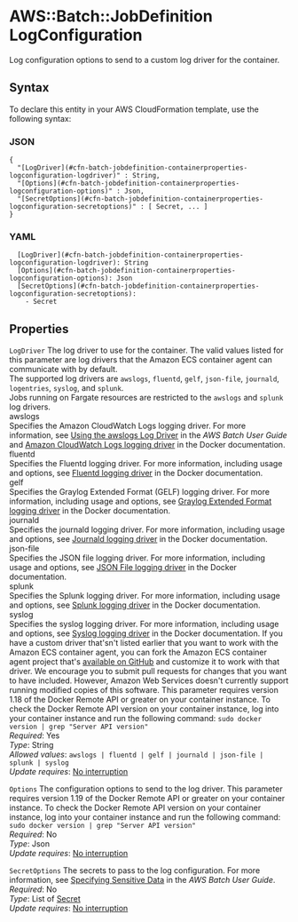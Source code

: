 # AWS::Batch::JobDefinition LogConfiguration<a name="aws-properties-batch-jobdefinition-containerproperties-logconfiguration"></a>

Log configuration options to send to a custom log driver for the container\.

## Syntax<a name="aws-properties-batch-jobdefinition-containerproperties-logconfiguration-syntax"></a>

To declare this entity in your AWS CloudFormation template, use the following syntax:

### JSON<a name="aws-properties-batch-jobdefinition-containerproperties-logconfiguration-syntax.json"></a>

```
{
  "[LogDriver](#cfn-batch-jobdefinition-containerproperties-logconfiguration-logdriver)" : String,
  "[Options](#cfn-batch-jobdefinition-containerproperties-logconfiguration-options)" : Json,
  "[SecretOptions](#cfn-batch-jobdefinition-containerproperties-logconfiguration-secretoptions)" : [ Secret, ... ]
}
```

### YAML<a name="aws-properties-batch-jobdefinition-containerproperties-logconfiguration-syntax.yaml"></a>

```
  [LogDriver](#cfn-batch-jobdefinition-containerproperties-logconfiguration-logdriver): String
  [Options](#cfn-batch-jobdefinition-containerproperties-logconfiguration-options): Json
  [SecretOptions](#cfn-batch-jobdefinition-containerproperties-logconfiguration-secretoptions): 
    - Secret
```

## Properties<a name="aws-properties-batch-jobdefinition-containerproperties-logconfiguration-properties"></a>

`LogDriver`  <a name="cfn-batch-jobdefinition-containerproperties-logconfiguration-logdriver"></a>
The log driver to use for the container\. The valid values listed for this parameter are log drivers that the Amazon ECS container agent can communicate with by default\.  
The supported log drivers are `awslogs`, `fluentd`, `gelf`, `json-file`, `journald`, `logentries`, `syslog`, and `splunk`\.  
Jobs running on Fargate resources are restricted to the `awslogs` and `splunk` log drivers\.  
awslogs  
Specifies the Amazon CloudWatch Logs logging driver\. For more information, see [Using the awslogs Log Driver](https://docs.aws.amazon.com/batch/latest/userguide/using_awslogs.html) in the *AWS Batch User Guide* and [Amazon CloudWatch Logs logging driver](https://docs.docker.com/config/containers/logging/awslogs/) in the Docker documentation\.  
fluentd  
Specifies the Fluentd logging driver\. For more information, including usage and options, see [Fluentd logging driver](https://docs.docker.com/config/containers/logging/fluentd/) in the Docker documentation\.  
gelf  
Specifies the Graylog Extended Format \(GELF\) logging driver\. For more information, including usage and options, see [Graylog Extended Format logging driver](https://docs.docker.com/config/containers/logging/gelf/) in the Docker documentation\.  
journald  
Specifies the journald logging driver\. For more information, including usage and options, see [Journald logging driver](https://docs.docker.com/config/containers/logging/journald/) in the Docker documentation\.  
json\-file  
Specifies the JSON file logging driver\. For more information, including usage and options, see [JSON File logging driver](https://docs.docker.com/config/containers/logging/json-file/) in the Docker documentation\.  
splunk  
Specifies the Splunk logging driver\. For more information, including usage and options, see [Splunk logging driver](https://docs.docker.com/config/containers/logging/splunk/) in the Docker documentation\.  
syslog  
Specifies the syslog logging driver\. For more information, including usage and options, see [Syslog logging driver](https://docs.docker.com/config/containers/logging/syslog/) in the Docker documentation\.
If you have a custom driver that'sn't listed earlier that you want to work with the Amazon ECS container agent, you can fork the Amazon ECS container agent project that's [available on GitHub](https://github.com/aws/amazon-ecs-agent) and customize it to work with that driver\. We encourage you to submit pull requests for changes that you want to have included\. However, Amazon Web Services doesn't currently support running modified copies of this software\.
This parameter requires version 1\.18 of the Docker Remote API or greater on your container instance\. To check the Docker Remote API version on your container instance, log into your container instance and run the following command: `sudo docker version | grep "Server API version"`   
*Required*: Yes  
*Type*: String  
*Allowed values*: `awslogs | fluentd | gelf | journald | json-file | splunk | syslog`  
*Update requires*: [No interruption](https://docs.aws.amazon.com/AWSCloudFormation/latest/UserGuide/using-cfn-updating-stacks-update-behaviors.html#update-no-interrupt)

`Options`  <a name="cfn-batch-jobdefinition-containerproperties-logconfiguration-options"></a>
The configuration options to send to the log driver\. This parameter requires version 1\.19 of the Docker Remote API or greater on your container instance\. To check the Docker Remote API version on your container instance, log into your container instance and run the following command: `sudo docker version | grep "Server API version"`   
*Required*: No  
*Type*: Json  
*Update requires*: [No interruption](https://docs.aws.amazon.com/AWSCloudFormation/latest/UserGuide/using-cfn-updating-stacks-update-behaviors.html#update-no-interrupt)

`SecretOptions`  <a name="cfn-batch-jobdefinition-containerproperties-logconfiguration-secretoptions"></a>
The secrets to pass to the log configuration\. For more information, see [Specifying Sensitive Data](https://docs.aws.amazon.com/batch/latest/userguide/specifying-sensitive-data.html) in the *AWS Batch User Guide*\.  
*Required*: No  
*Type*: List of [Secret](aws-properties-batch-jobdefinition-secret.md)  
*Update requires*: [No interruption](https://docs.aws.amazon.com/AWSCloudFormation/latest/UserGuide/using-cfn-updating-stacks-update-behaviors.html#update-no-interrupt)